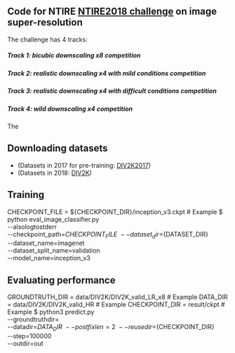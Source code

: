 ## Code for NTIRE [NTIRE2018 challenge](http://www.vision.ee.ethz.ch/en/ntire18/) on image super-resolution
The challenge has 4 tracks:
##### Track 1: bicubic downscaling x8 competition
##### Track 2: realistic downscaling x4 with mild conditions competition
##### Track 3: realistic downscaling x4 with difficult conditions competition
##### Track 4: wild downscaling x4 competition
The 

## Downloading datasets
+ (Datasets in 2017 for pre-training: [DIV2K2017](https://data.vision.ee.ethz.ch/cvl/DIV2K/))
+ (Datasets in 2018: [DIV2K](https://competitions.codalab.org/competitions/18015#learn_the_details))


## Training
CHECKPOINT_FILE = ${CHECKPOINT_DIR}/inception_v3.ckpt  # Example
$ python eval_image_classifier.py \
    --alsologtostderr \
    --checkpoint_path=${CHECKPOINT_FILE} \
    --dataset_dir=${DATASET_DIR} \
    --dataset_name=imagenet \
    --dataset_split_name=validation \
    --model_name=inception_v3


## Evaluating performance
GROUNDTRUTH_DIR = data/DIV2K/DIV2K_valid_LR_x8 # Example
DATA_DIR = data/DIV2K/DIV2K_valid_HR # Example
CHECKPOINT_DIR = result/ckpt  # Example
$ python3 predict.py \
    --groundtruthdir= \
    --datadir=${DATA_DIR} \
    --postfixlen=2 \
    --reusedir=${CHECKPOINT_DIR} \
    --step=100000 \
    --outdir=out
